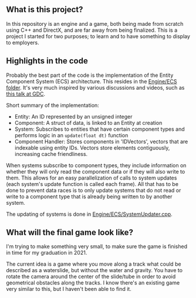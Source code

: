 ## What is this project?
In this repository is an engine and a game, both being made from scratch using C++ and DirectX, and are far away from being finalized. This is a project I started for two purposes;
to learn and to have something to display to employers.

## Highlights in the code
Probably the best part of the code is the implementation of the Entity Component System (ECS) architecture. This resides in the
[Engine/ECS folder](https://github.com/TheoBerlin/SoloGame/tree/master/GameProject/Engine/ECS).
It's very much inspired by
various discussions and videos, such as [this talk at GDC](https://www.youtube.com/watch?v=0_Byw9UMn9g).

Short summary of the implementation:
* Entity: An ID represented by an unsigned integer
* Component: A struct of data, is linked to an Entity at creation
* System: Subscribes to entities that have certain component types and performs logic in an `update(float dt)` function
* Component Handler: Stores components in 'IDVectors', vectors that are indexable using entity IDs. Vectors store elements contiguously,
increasing cache friendliness.

When systems subscribe to component types, they include information on whether they will only read the component data or if they will also
write to them. This allows for an easy parallelization of calls to system updates (each system's update function is called each frame). All
that has to be done to prevent data races is to only update systems that do not read or write to a component type that is already being
written to by another system.

The updating of systems is done in
[Engine/ECS/SystemUpdater.cpp](https://github.com/TheoBerlin/SoloGame/blob/master/GameProject/Engine/ECS/SystemUpdater.cpp).

## What will the final game look like?
I'm trying to make something very small, to make sure the game is finished in time for my graduation in 2021.

The current idea is a game where you move along a track what could be described as a waterslide, but without the water and gravity.
You have to rotate the camera around the center of the slide/tube in order to avoid geometrical obstacles along the tracks. I know there's
an existing game very similar to this, but I haven't been able to find it.
